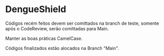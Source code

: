 # DengueShield

Códigos recém feitos devem ser comittados na branch de teste, somente após o CodeReview, serão comittadas para Main.

Manter as boas práticas CamelCase.

Códigos finalizados estão alocados na Branch "Main".

